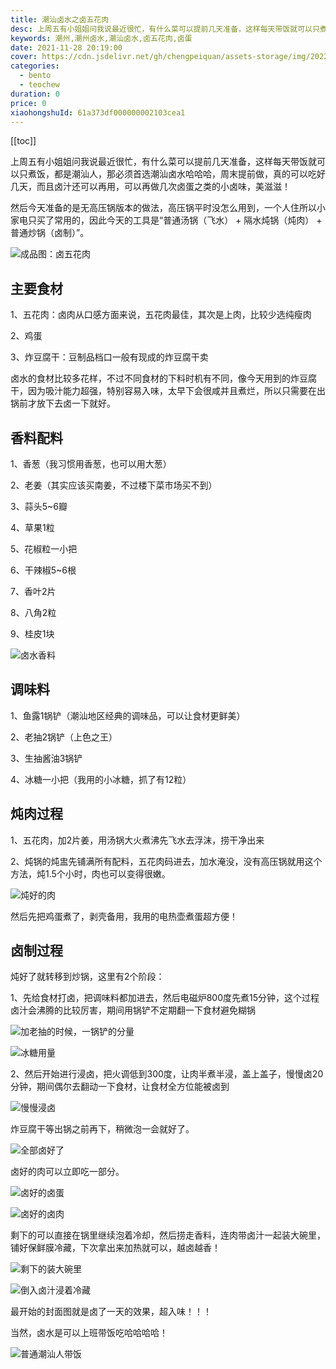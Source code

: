 ```yaml
---
title: 潮汕卤水之卤五花肉
desc: 上周五有小姐姐问我说最近很忙，有什么菜可以提前几天准备，这样每天带饭就可以只煮饭，都是潮汕人，那必须首选潮汕卤水哈哈哈，周末提前做，真的可以吃好几天，而且卤汁还可以再用，可以再做几次卤蛋之类的小卤味，美滋滋！
keywords: 潮州,潮州卤水,潮汕卤水,卤五花肉,卤蛋
date: 2021-11-28 20:19:00
cover: https://cdn.jsdelivr.net/gh/chengpeiquan/assets-storage/img/2022/01/20220130235640.jpg
categories:
  - bento
  - teochew
duration: 0
price: 0
xiaohongshuId: 61a373df000000002103cea1
---
```


[[toc]]

上周五有小姐姐问我说最近很忙，有什么菜可以提前几天准备，这样每天带饭就可以只煮饭，都是潮汕人，那必须首选潮汕卤水哈哈哈，周末提前做，真的可以吃好几天，而且卤汁还可以再用，可以再做几次卤蛋之类的小卤味，美滋滋！

然后今天准备的是无高压锅版本的做法，高压锅平时没怎么用到，一个人住所以小家电只买了常用的，因此今天的工具是“普通汤锅（飞水） + 隔水炖锅（炖肉） + 普通炒锅（卤制）”。

![成品图：卤五花肉](https://cdn.jsdelivr.net/gh/chengpeiquan/assets-storage/img/2022/01/20220130235744.jpg)

## 主要食材

1、五花肉：卤肉从口感方面来说，五花肉最佳，其次是上肉，比较少选纯瘦肉

2、鸡蛋

3、炸豆腐干：豆制品档口一般有现成的炸豆腐干卖

卤水的食材比较多花样，不过不同食材的下料时机有不同，像今天用到的炸豆腐干，因为吸汁能力超强，特别容易入味，太早下会很咸并且煮烂，所以只需要在出锅前才放下去卤一下就好。

## 香料配料

1、香葱（我习惯用香葱，也可以用大葱）

2、老姜（其实应该买南姜，不过楼下菜市场买不到）

3、蒜头5~6瓣

4、草果1粒

5、花椒粒一小把

6、干辣椒5~6根

7、香叶2片

8、八角2粒

9、桂皮1块

![卤水香料](https://cdn.jsdelivr.net/gh/chengpeiquan/assets-storage/img/2022/01/20220130235754.jpg)

## 调味料

1、鱼露1锅铲（潮汕地区经典的调味品，可以让食材更鲜美）

2、老抽2锅铲（上色之王）

3、生抽酱油3锅铲

4、冰糖一小把（我用的小冰糖，抓了有12粒）

## 炖肉过程

1、五花肉，加2片姜，用汤锅大火煮沸先飞水去浮沫，捞干净出来

2、炖锅的炖盅先铺满所有配料，五花肉码进去，加水淹没，没有高压锅就用这个方法，炖1.5个小时，肉也可以变得很嫩。

![炖好的肉](https://cdn.jsdelivr.net/gh/chengpeiquan/assets-storage/img/2022/01/20220130235753.jpg)

然后先把鸡蛋煮了，剥壳备用，我用的电热壶煮蛋超方便！

## 卤制过程

炖好了就转移到炒锅，这里有2个阶段：

1、先给食材打卤，把调味料都加进去，然后电磁炉800度先煮15分钟，这个过程卤汁会沸腾的比较厉害，期间用锅铲不定期翻一下食材避免糊锅

![加老抽的时候，一锅铲的分量](https://cdn.jsdelivr.net/gh/chengpeiquan/assets-storage/img/2022/01/20220130235752.jpg)

![冰糖用量](https://cdn.jsdelivr.net/gh/chengpeiquan/assets-storage/img/2022/01/20220130235751.jpg)

2、然后开始进行浸卤，把火调低到300度，让肉半煮半浸，盖上盖子，慢慢卤20分钟，期间偶尔去翻动一下食材，让食材全方位能被卤到

![慢慢浸卤](https://cdn.jsdelivr.net/gh/chengpeiquan/assets-storage/img/2022/01/20220130235750.jpg)

炸豆腐干等出锅之前再下，稍微泡一会就好了。

![全部卤好了](https://cdn.jsdelivr.net/gh/chengpeiquan/assets-storage/img/2022/01/20220130235749.jpg)

卤好的肉可以立即吃一部分。

![卤好的卤蛋](https://cdn.jsdelivr.net/gh/chengpeiquan/assets-storage/img/2022/01/20220130235745.jpg)

![卤好的卤肉](https://cdn.jsdelivr.net/gh/chengpeiquan/assets-storage/img/2022/01/20220130235746.jpg)

剩下的可以直接在锅里继续泡着冷却，然后捞走香料，连肉带卤汁一起装大碗里，铺好保鲜膜冷藏，下次拿出来加热就可以，越卤越香！

![剩下的装大碗里](https://cdn.jsdelivr.net/gh/chengpeiquan/assets-storage/img/2022/01/20220130235748.jpg)

![倒入卤汁浸着冷藏](https://cdn.jsdelivr.net/gh/chengpeiquan/assets-storage/img/2022/01/20220130235747.jpg)

最开始的封面图就是卤了一天的效果，超入味！！！

当然，卤水是可以上班带饭吃哈哈哈哈！

![普通潮汕人带饭](https://cdn.jsdelivr.net/gh/chengpeiquan/assets-storage/img/2022/01/20220130235743.jpg)
